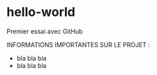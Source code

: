 # hello-world
Premier essai avec GitHub

INFORMATIONS IMPORTANTES SUR LE PROJET :
- bla bla bla
- bla bla bla
